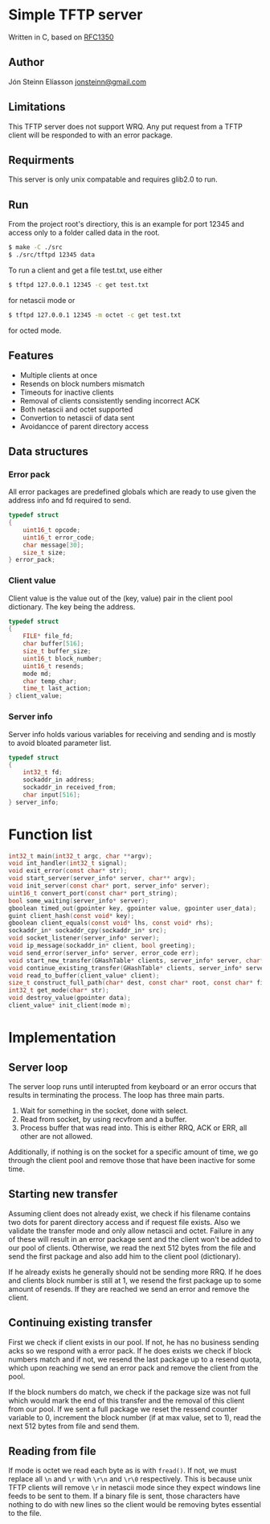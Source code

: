 # Simple TFTP server
Written in C, based on [RFC1350](https://tools.ietf.org/html/rfc1350)

## Author
Jón Steinn Elíasson
jonsteinn@gmail.com

## Limitations
This TFTP server does not support WRQ. Any put request from a TFTP client will be responded to with an error package.

## Requirments
This server is only unix compatable and requires glib2.0 to run.

## Run
From the project root's directiory, this is an example for port 12345 and access only to a folder called data in the root.
```sh
$ make -C ./src
$ ./src/tftpd 12345 data
```
To run a client and get a file test.txt, use either 
```sh
$ tftpd 127.0.0.1 12345 -c get test.txt
```
for netascii mode or
```sh
$ tftpd 127.0.0.1 12345 -m octet -c get test.txt
```
for octed mode.

## Features
* Multiple clients at once
* Resends on block numbers mismatch
* Timeouts for inactive clients
* Removal of clients consistently sending incorrect ACK
* Both netascii and octet supported
* Convertion to netascii of data sent
* Avoidancce of parent directory access

## Data structures
### Error pack
All error packages are predefined globals which are ready to use given the address info and fd required to send.
```C
typedef struct
{
    uint16_t opcode;
    uint16_t error_code;
    char message[30];
    size_t size;
} error_pack;
```
### Client value
Client value is the value out of the (key, value) pair in the client pool dictionary. The key being the address. 
```C
typedef struct
{
    FILE* file_fd;
    char buffer[516];
    size_t buffer_size;
    uint16_t block_number;
    uint16_t resends;
    mode md;
    char temp_char;
    time_t last_action;
} client_value;
```
### Server info
Server info holds various variables for receiving and sending and is mostly to avoid bloated parameter list.
```C
typedef struct
{
    int32_t fd;
    sockaddr_in address;
    sockaddr_in received_from;
    char input[516];
} server_info;
```

# Function list
```c
int32_t main(int32_t argc, char **argv);
void int_handler(int32_t signal);
void exit_error(const char* str);
void start_server(server_info* server, char** argv);
void init_server(const char* port, server_info* server);
uint16_t convert_port(const char* port_string);
bool some_waiting(server_info* server);
gboolean timed_out(gpointer key, gpointer value, gpointer user_data);
guint client_hash(const void* key);
gboolean client_equals(const void* lhs, const void* rhs);
sockaddr_in* sockaddr_cpy(sockaddr_in* src);
void socket_listener(server_info* server);
void ip_message(sockaddr_in* client, bool greeting);
void send_error(server_info* server, error_code err);
void start_new_transfer(GHashTable* clients, server_info* server, char* root);
void continue_existing_transfer(GHashTable* clients, server_info* server);
void read_to_buffer(client_value* client);
size_t construct_full_path(char* dest, const char* root, const char* file_name);
int32_t get_mode(char* str);
void destroy_value(gpointer data);
client_value* init_client(mode m);
```

# Implementation
## Server loop
The server loop runs until interupted from keyboard or an error occurs that results in terminating the process. The loop has three main parts.
1. Wait for something in the socket, done with select.
2. Read from socket, by using recvfrom and a buffer.
3. Process buffer that was read into. This is either RRQ, ACK or ERR, all other are not allowed.

Additionally, if nothing is on the socket for a specific amount of time, we go through the client pool and remove those that have been inactive for some time.

## Starting new transfer
Assuming client does not already exist, we check if his filename contains two dots for parent directory access and if request file exists. Also we validate the transfer mode and only allow netascii and octet. Failure in any of these will result in an error package sent and the client won't be added to our pool of clients. Otherwise, we read the next 512 bytes from the file and send the first package and also add him to the client pool (dictionary).

If he already exists he generally should not be sending more RRQ. If he does and clients block number is still at 1, we resend the first package up to some amount of resends. If they are reached we send an error and remove the client.

## Continuing existing transfer
First we check if client exists in our pool. If not, he has no business sending acks so we respond with a error pack. If he does exists we check if block numbers match and if not, we resend the last package up to a resend quota, which upon reaching we send an error pack and remove the client from the pool. 

If the block numbers do match, we check if the package size was not full which would mark the end of this transfer and the removal of this client from our pool. If we sent a full package we reset the ressend counter variable to 0, increment the block number (if at max value, set to 1), read the next 512 bytes from file and send them.

## Reading from file
If mode is octet we read each byte as is with `fread()`. If not, we must replace all `\n` and `\r` with `\r\n` and `\r\0` respectively. This is because unix TFTP clients will remove `\r` in netascii mode since they expect windows line feeds to be sent to them. If a binary file is sent, those characters have nothing to do with new lines so the client would be removing bytes essential to the file.
